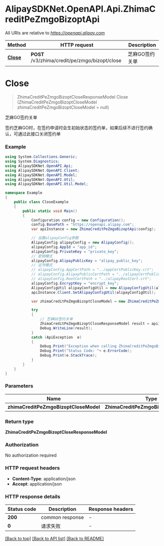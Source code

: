# AlipaySDKNet.OpenAPI.Api.ZhimaCreditPeZmgoBizoptApi

All URIs are relative to *https://openapi.alipay.com*

Method | HTTP request | Description
------------- | ------------- | -------------
[**Close**](ZhimaCreditPeZmgoBizoptApi.md#close) | **POST** /v3/zhima/credit/pe/zmgo/bizopt/close | 芝麻GO签约关单


<a name="close"></a>
# **Close**
> ZhimaCreditPeZmgoBizoptCloseResponseModel Close (ZhimaCreditPeZmgoBizoptCloseModel zhimaCreditPeZmgoBizoptCloseModel = null)

芝麻GO签约关单

签约芝麻GO时，在签约申请时会生初始状态的签约单，如果后续不进行签约确认，可通过此接口关闭签约单

### Example
```csharp
using System.Collections.Generic;
using System.Diagnostics;
using AlipaySDKNet.OpenAPI.Api;
using AlipaySDKNet.OpenAPI.Client;
using AlipaySDKNet.OpenAPI.Model;
using AlipaySDKNet.OpenAPI.Util;
using AlipaySDKNet.OpenAPI.Util.Model;

namespace Example
{
    public class CloseExample
    {
        public static void Main()
        {
            Configuration config = new Configuration();
            config.BasePath = "https://openapi.alipay.com";
            var apiInstance = new ZhimaCreditPeZmgoBizoptApi(config);

            // 设置alipayConfig参数
            AlipayConfig alipayConfig = new AlipayConfig();
            alipayConfig.AppId = "app_id";
            alipayConfig.PrivateKey = "private_key";
            // 密钥模式
            alipayConfig.AlipayPublicKey = "alipay_public_key";
            // 证书模式
            // alipayConfig.AppCertPath = "../appCertPublicKey.crt";
            // alipayConfig.AlipayPublicCertPath = "../alipayCertPublicKey_RSA2.crt";
            // alipayConfig.RootCertPath = "../alipayRootCert.crt";
            alipayConfig.EncryptKey = "encrypt_key";
            AlipayConfigUtil alipayConfigUtil = new AlipayConfigUtil(alipayConfig);
            apiInstance.Client.SetAlipayConfigUtil(alipayConfigUtil);

            var zhimaCreditPeZmgoBizoptCloseModel = new ZhimaCreditPeZmgoBizoptCloseModel(); // ZhimaCreditPeZmgoBizoptCloseModel |  (optional) 

            try
            {
                // 芝麻GO签约关单
                ZhimaCreditPeZmgoBizoptCloseResponseModel result = apiInstance.Close(zhimaCreditPeZmgoBizoptCloseModel);
                Debug.WriteLine(result);
            }
            catch (ApiException  e)
            {
                Debug.Print("Exception when calling ZhimaCreditPeZmgoBizoptApi.Close: " + e.Message );
                Debug.Print("Status Code: "+ e.ErrorCode);
                Debug.Print(e.StackTrace);
            }
        }
    }
}
```

### Parameters

Name | Type | Description  | Notes
------------- | ------------- | ------------- | -------------
 **zhimaCreditPeZmgoBizoptCloseModel** | **ZhimaCreditPeZmgoBizoptCloseModel**|  | [optional] 

### Return type

**ZhimaCreditPeZmgoBizoptCloseResponseModel**

### Authorization

No authorization required

### HTTP request headers

 - **Content-Type**: application/json
 - **Accept**: application/json


### HTTP response details
| Status code | Description | Response headers |
|-------------|-------------|------------------|
| **200** | common response |  -  |
| **0** | 请求失败 |  -  |

[[Back to top]](#) [[Back to API list]](../README.md#documentation-for-api-endpoints) [[Back to README]](../README.md)

